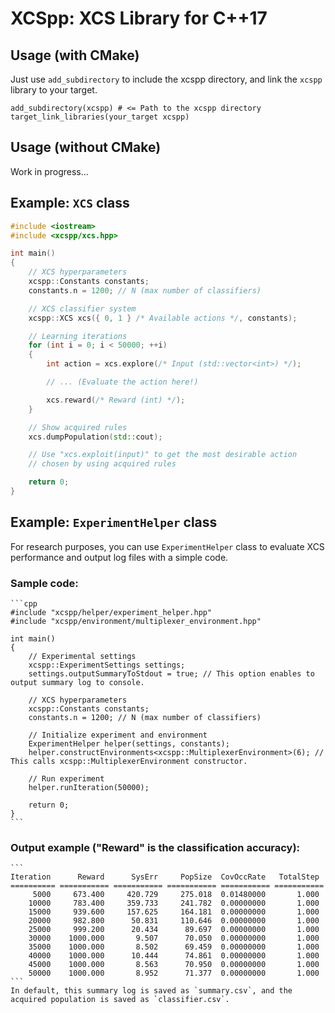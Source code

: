 # XCSpp: XCS Library for C++17
## Usage (with CMake)
Just use `add_subdirectory` to include the xcspp directory, and link the `xcspp` library to your target.
```
add_subdirectory(xcspp) # <= Path to the xcspp directory
target_link_libraries(your_target xcspp)
```

## Usage (without CMake)
Work in progress...

## Example: `XCS` class
```cpp
#include <iostream>
#include <xcspp/xcs.hpp>

int main()
{
    // XCS hyperparameters
    xcspp::Constants constants;
    constants.n = 1200; // N (max number of classifiers)

    // XCS classifier system
    xcspp::XCS xcs({ 0, 1 } /* Available actions */, constants);

    // Learning iterations
    for (int i = 0; i < 50000; ++i)
    {
        int action = xcs.explore(/* Input (std::vector<int>) */);

        // ... (Evaluate the action here!)

        xcs.reward(/* Reward (int) */);
    }

    // Show acquired rules
    xcs.dumpPopulation(std::cout);

    // Use "xcs.exploit(input)" to get the most desirable action
    // chosen by using acquired rules

    return 0;
}
```

## Example: `ExperimentHelper` class
For research purposes, you can use `ExperimentHelper` class to evaluate XCS performance and output log files with a simple code.

### Sample code:
    ```cpp
    #include "xcspp/helper/experiment_helper.hpp"
    #include "xcspp/environment/multiplexer_environment.hpp"

    int main()
    {
        // Experimental settings
        xcspp::ExperimentSettings settings;
        settings.outputSummaryToStdout = true; // This option enables to output summary log to console.

        // XCS hyperparameters
        xcspp::Constants constants;
        constants.n = 1200; // N (max number of classifiers)

        // Initialize experiment and environment
        ExperimentHelper helper(settings, constants);
        helper.constructEnvironments<xcspp::MultiplexerEnvironment>(6); // This calls xcspp::MultiplexerEnvironment constructor.

        // Run experiment
        helper.runIteration(50000);

        return 0;
    }
    ```

### Output example ("Reward" is the classification accuracy):
    ```
    Iteration      Reward      SysErr     PopSize  CovOccRate   TotalStep
    ========== =========== =========== =========== =========== ===========
         5000     673.400     420.729     275.018  0.01480000       1.000
        10000     783.400     359.733     241.782  0.00000000       1.000
        15000     939.600     157.625     164.181  0.00000000       1.000
        20000     982.800      50.831     110.646  0.00000000       1.000
        25000     999.200      20.434      89.697  0.00000000       1.000
        30000    1000.000       9.507      70.050  0.00000000       1.000
        35000    1000.000       8.502      69.459  0.00000000       1.000
        40000    1000.000      10.444      74.861  0.00000000       1.000
        45000    1000.000       8.563      70.950  0.00000000       1.000
        50000    1000.000       8.952      71.377  0.00000000       1.000
    ```
    In default, this summary log is saved as `summary.csv`, and the acquired population is saved as `classifier.csv`.
